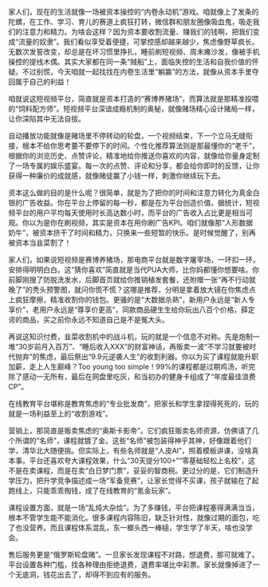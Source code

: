 家人们，现在的生活就像一场被资本操控的“内卷永动机”游戏。咱就像上了发条的陀螺，在工作、学习、育儿的赛道上疯狂打转，微信群和朋友圈像吸血鬼，吸走我们的注意力和精力。为啥会这样？因为资本要收割流量、赚我们的钱啊，把我们变成“流量的奴隶”。我们看似享受着便捷，可掌控感却越来越少，焦虑像野草疯长。无数次发誓改变，却总是在坏习惯里挣扎，睡前刷短视频、周末瘫沙发，像被手机操控的提线木偶。其实大家都在同一条“贼船”上，面临失控的生活和自我价值的怀疑。不过别慌，今天咱就一起找找在内卷生活里“躺赢”的方法，就像从资本手里夺回属于自己的利益！ 

咱就说这短视频平台，简直就是资本打造的“赛博养猪场”，而算法就是那精准投喂的“饲料配方师”。短视频平台深谙成瘾机制的奥秘，就像赌场精心设计赌局一样，让你深陷其中无法自拔。

自动播放功能就像是赌场里不停转动的轮盘，一个视频结束，下一个立马无缝衔接，根本不给你思考要不要停下的时间。个性化推荐算法则是那最懂你的“老千”，根据你的浏览历史、点赞评论，精准地给你推送你喜欢的内容，就像给你量身定制了一场专属的娱乐盛宴。每一次的点赞、评论和分享，都会给你即时的反馈，让你获得一种廉价的成就感，就像赌徒赢了小钱一样，刺激你继续玩下去。

资本这么做的目的是什么呢？很简单，就是为了把你的时间和注意力转化为真金白银的广告收益。你在平台上停留的每一秒，都是在为平台创造价值。据统计，短视频平台的用户平均每天使用时长高达数小时，而平台的广告收入占比更是相当可观。你以为是你在刷视频，其实是资本在用你刷广告KPI。咱们就像那“人形数据奶牛”，被资本挤干了时间和精力，只换来一些短暂的快乐。是时候觉醒了，别再被资本当韭菜割了！ 

家人们，如果说短视频是赛博养猪场，那电商平台就是数字屠宰场，一环扣一环，安排得明明白白。这“猜你喜欢”简直就是当代PUA大师，比你妈都懂你想要啥。你前脚刚搜了防脱洗发水，后脚首页就给你推销植发套餐，还附赠一张“再不行动就晚了”的秃头预警图，就问你慌不慌？这哪是推荐，分明是拿着放大镜在你焦虑点上疯狂摩擦，精准收割你的钱包。更骚的是“大数据杀熟”，新用户永远是“新人专享价”，老用户永远是“尊享价更高”，同款商品硬生生给你玩出八百个价格，薛定谔的商品，买之前你永远不知道自己是不是冤大头。

再说这知识付费，韭菜收割机中的战斗机，玩的就是一个信息不对称。先是炮制一堆“30岁前月入百万”、“睡后收入XXX”的财富神话，再贩卖一波“不学习就要被时代抛弃”的焦虑，最后祭出“9.9元逆袭人生”的收割利器。你以为买了课程就能升职加薪，走上人生巅峰？Too young too simple！99%的课程都是过期鸡汤，听完除了感动一无所有，最后在网盘里吃灰，和当初办的健身卡组成了“年度最佳浪费CP”。


在线教育平台堪称是教育焦虑的“专业批发商”，把家长和学生拿捏得死死的，玩的就是一场利益至上的“收割游戏”。

营销上，那简直是贩卖焦虑的“奥斯卡影帝”。它们疯狂贩卖名师资源，仿佛请了几个所谓的“名师”，课程就镀了金。这些“名师”被包装得神乎其神，好像跟着他们学，清华北大随便挑。但实际上，有些名师就是“人皮AI”，照着模板讲课，没啥真本事。平台还喜欢夸大课程效果，什么“30天提分100+”“零基础轻松上名校”，这不是在卖课程，而是在卖“白日梦门票”，妥妥的智商税。更过分的是，它们制造升学压力，把升学竞争描述成一场“军备竞赛”，让家长觉得不买课，孩子就输在了起跑线上，只能乖乖掏钱，成了在线教育的“氪金玩家”。

课程设置方面，就是一场“乱炖大杂烩”。为了多赚钱，平台把课程塞得满满当当，根本不管学生能不能消化。很多课程内容陈旧，缺乏针对性，就像过期的面包，吃了也没营养。而且课程体系混乱，东一榔头西一棒槌，学生学了半天，啥也没学会。

售后服务更是“俄罗斯轮盘赌”。一旦家长发现课程不对路，想退费，那可就难了。平台设置各种门槛，找各种理由拒绝退费，退费率堪比中彩票。家长就像掉进了一个无底洞，钱花出去了，却得不到应有的服务。
